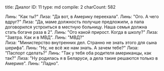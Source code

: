 title:          Диалог
ID:             11
type:           md
compile:        2
charCount:      582


Линь: "Как ты?"
Лиза: "Да вот, в Америку переехала".
Линь: "Ого. А чего вдруг?"
Лиза: "Да, маме должность получше предложили, а папа договорился устроиться в местную больницу. Наша семья должна стать богаче раза в 2".
Линь: "Ого какой прирост. Когда в школу?"
Лиза: "Завтра. Как и в МВД".
Линь: "МВД?"  
Лиза: "Министерство внутренних дел. Странно не знать этого для сына шерифа".
Линь: "Ну, не всё же нам знать. А зачем тебе?"
Лиза: "Паспорт сделать?"
Линь: "Так у тебя оба родителя американцы, как так?"
Лиза: "Ну родилась я в Беларуси, а дела такие решаются только в Америке".
Линь: "Ладно".
